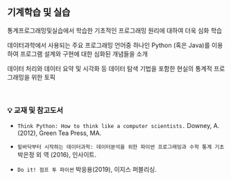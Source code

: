 ## 기계학습 및 실습

통계프로그래밍및실습에서 학습한 기초적인 프로그래밍 원리에 대하여 더욱 심화 학습

데이터과학에서 사용되는 주요 프로그래밍 언어중 하나인 Python (혹은 Java)를 이용하여 프로그램 설계와 구현에 대한 심화된 개념들을 소개

데이터 처리와 데이터 요약 및 시각화 등 데이터 탐색 기법을 포함한 현실의 통계적 프로그래밍을 위한 토픽

<br>


### 💡 교재 및 참고도서

- `Think Python: How to think like a computer scientists.` Downey, A. (2012), Green Tea Press, MA.

- `밑바닥부터 시작하는 데이터과학: 데이터분석을 위한 파이썬 프로그래밍과 수학 통계 기초`  박은정 외 역 (2016), 인사이트.

- `Do it! 점프 투 파이썬` 박응용(2019), 이지스 퍼블리싱.

